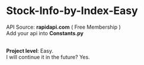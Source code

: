 # Stock-Info-by-Index-Easy


API Source: <b>rapidapi.com</b> ( Free Membership ) <br />
Add your api into <b>Constants.py</b><Br/><Br/>


<b>Project level</b>: Easy. <Br/>
I will continue it in the future? Yes.
